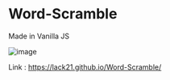 # Word-Scramble

Made in Vanilla JS

![image](https://user-images.githubusercontent.com/100687592/217823213-caa7dfec-4d26-4b80-a61d-8ee62e7bd546.png)

Link : https://lack21.github.io/Word-Scramble/
